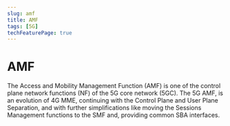 ```yaml
---
slug: amf
title: AMF
tags: [5G]
techFeaturePage: true
---
```


# AMF

The Access and Mobility Management Function (AMF) is one of the control plane network functions (NF) of the 5G core network (5GC).
The 5G AMF, is an evolution of 4G MME, continuing with the Control Plane and User Plane Separation, and with further simplifications like moving the Sessions Management functions to the SMF and, providing common SBA interfaces.

